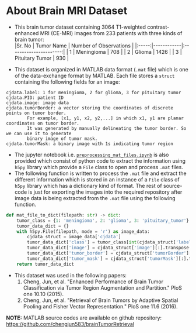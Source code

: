 # About Brain MRI Dataset

- This brain tumor dataset containing 3064 T1-weighted contrast-enhanced MRI (CE-MRI) images from 233 patients with three kinds of brain tumor:  
  |Sr. No | Tumor Name | Number of Observations |
  |:-----:|------------|:----------------------:|
  | 1 | Meningioma | 708 |
  | 2 | Glioma | 1426 |
  | 3 | Pituitary Tumor | 930 |

- This dataset is organized in MATLAB data format (`.mat` file) which is one of the data-exchange format by MATLAB. Each file stores a `struct` containing the following fields for an image:

```text
cjdata.label: 1 for meningioma, 2 for glioma, 3 for pituitary tumor
cjdata.PID: patient ID
cjdata.image: image data
cjdata.tumorBorder: a vector storing the coordinates of discrete points on tumor border.
		For example, [x1, y1, x2, y2,...] in which x1, y1 are planar coordinates on tumor border.
		It was generated by manually delineating the tumor border. So we can use it to generate
		binary image of tumor mask.
cjdata.tumorMask: a binary image with 1s indicating tumor region
```

- The jupyter notebook i.e. [`preprocessing_mat_files.ipynb`](https://nbviewer.jupyter.org/github/strikersps/Brain-MRI-Image-Classification-Using-Deep-Learning/blob/main/Brain-Tumor-Dataset/preprocessing_mat_files.ipynb) is also provided which consist of python code to extract the information using `h5py` library which provide a `File` class to open and process `.mat` files.
- The following function is written to process the `.mat` file and extract the different information which is stored in an instance of a `File` class of `h5py` library which has a dictionary kind of format. The rest of source-code is just for exporting the images into the required repository after image data is being extracted from the `.mat` file using the following function.

```python
def mat_file_to_dict(filepath: str) -> dict:
	tumor_class = {1: 'meningioma', 2: 'glioma', 3: 'pituitary_tumor'}
	tumor_data_dict = {}
	with h5py.File(filepath, mode = 'r') as image_data:
		cjdata_struct = image_data['cjdata']
		tumor_data_dict['class'] = tumor_class[int(cjdata_struct['label'][0, 0])]
		tumor_data_dict['image'] = cjdata_struct['image'][:].transpose()
		tumor_data_dict['tumor_border'] = cjdata_struct['tumorBorder'][0]
		tumor_data_dict['tumor_mask'] = cjdata_struct['tumorMask'][:].transpose()
	return tumor_data_dict
```

- This dataset was used in the following papers:
  1.  Cheng, Jun, et al. "Enhanced Performance of Brain Tumor Classification via Tumor Region Augmentation and Partition." PloS one 10.10 (2015).
  2.  Cheng, Jun, et al. "Retrieval of Brain Tumors by Adaptive Spatial Pooling and Fisher Vector Representation." PloS one 11.6 (2016).

**NOTE:** MATLAB source codes are available on github repository: https://github.com/chengjun583/brainTumorRetrieval
